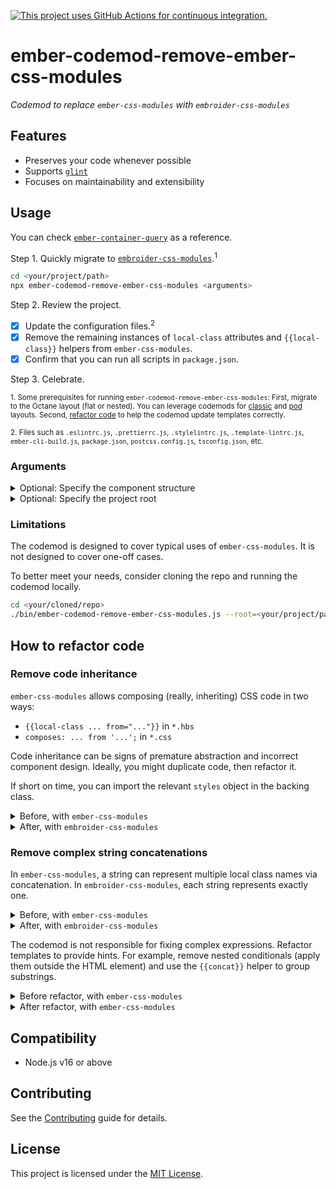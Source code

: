 [![This project uses GitHub Actions for continuous integration.](https://github.com/ijlee2/embroider-css-modules/actions/workflows/ci.yml/badge.svg)](https://github.com/ijlee2/embroider-css-modules/actions/workflows/ci.yml)

# ember-codemod-remove-ember-css-modules

_Codemod to replace `ember-css-modules` with `embroider-css-modules`_


## Features

- Preserves your code whenever possible
- Supports [`glint`](https://typed-ember.gitbook.io/glint/)
- Focuses on maintainability and extensibility


## Usage

You can check [`ember-container-query`](https://github.com/ijlee2/ember-container-query/pull/167) as a reference.

Step 1. Quickly migrate to [`embroider-css-modules`](https://github.com/ijlee2/embroider-css-modules).<sup>1</sup>

```sh
cd <your/project/path>
npx ember-codemod-remove-ember-css-modules <arguments>
```

Step 2. Review the project.

- [x] Update the configuration files.<sup>2</sup>
- [x] Remove the remaining instances of `local-class` attributes and `{{local-class}}` helpers from `ember-css-modules`.
- [x] Confirm that you can run all scripts in `package.json`.

Step 3. Celebrate.

<sup>1. Some prerequisites for running `ember-codemod-remove-ember-css-modules`: First, migrate to the Octane layout (flat or nested). You can leverage codemods for [classic](https://github.com/ember-codemods/ember-component-template-colocation-migrator) and [pod](https://github.com/ijlee2/ember-codemod-pod-to-octane) layouts. Second, [refactor code](#how-to-refactor-code) to help the codemod update templates correctly.</sup>

<sup>2. Files such as `.eslintrc.js`, `.prettierrc.js`, `.stylelintrc.js`, `.template-lintrc.js`, `ember-cli-build.js`, `package.json`, `postcss.config.js`, `tsconfig.json`, etc.</sup>


### Arguments

<details>
<summary>Optional: Specify the component structure</summary>

By default, an Octane project has the flat component structure. Pass `--component-structure` to indicate otherwise.

```sh
npx ember-codemod-remove-ember-css-modules --component-structure="nested"
```

</details>

<details>
<summary>Optional: Specify the project root</summary>

Pass `--root` to run the codemod on a project somewhere else (i.e. not in the current directory).

```sh
npx ember-codemod-remove-ember-css-modules --root=<your/project/path>
```

</details>


### Limitations

The codemod is designed to cover typical uses of `ember-css-modules`. It is not designed to cover one-off cases.

To better meet your needs, consider cloning the repo and running the codemod locally.

```sh
cd <your/cloned/repo>
./bin/ember-codemod-remove-ember-css-modules.js --root=<your/project/path>
```


## How to refactor code

### Remove code inheritance

`ember-css-modules` allows composing (really, inheriting) CSS code in two ways:

- `{{local-class ... from="..."}}` in `*.hbs`
- `composes: ... from '...';` in `*.css`

Code inheritance can be signs of premature abstraction and incorrect component design. Ideally, you might duplicate code, then refactor it.

If short on time, you can import the relevant `styles` object in the backing class.

<details>

<summary>Before, with <code>ember-css-modules</code></summary>

Case 1:

```hbs
{{! app/components/ui/form/textarea.hbs }}
<textarea
  class={{local-class "input" from "app/components/ui/form/input.css"}}
/>
```

Case 2:

```css
/* app/components/ui/form/textarea.css */
.textarea {
  composes: input from "app/components/ui/form/input.css";
}
```

```hbs
{{! app/components/ui/form/textarea.hbs }}
<textarea
  local-class="textarea"
/>
```

</details>

<details>

<summary>After, with <code>embroider-css-modules</code></summary>

```ts
/* app/components/ui/form/textarea.ts */
import Component from '@glimmer/component';

import inputStyles from './input.css';
import styles from './textarea.css';

export default class UiFormTextareaComponent extends Component {
  inputStyles = inputStyles;
  styles = styles;
}
```

```hbs
{{! app/components/ui/form/textarea.hbs }}
<textarea
  class={{this.inputStyles.input}}
/>
```

</details>


### Remove complex string concatenations

In `ember-css-modules`, a string can represent multiple local class names via concatenation. In `embroider-css-modules`, each string represents exactly one.

<details>

<summary>Before, with <code>ember-css-modules</code></summary>

```hbs
{{! app/components/ui/form/textarea.hbs }}
<textarea
  local-class="
    textarea
    {{if (or @isDisabled @isReadOnly) 'is-disabled'}}
  "
/>
```

</details>

<details>

<summary>After, with <code>embroider-css-modules</code></summary>

```hbs
{{! app/components/ui/form/textarea.hbs }}
<textarea
  class={{local-class
    this.styles
    "textarea"
    (if (or @isDisabled @isReadOnly) "is-disabled")
  }}
/>
```

</details>

The codemod is not responsible for fixing complex expressions. Refactor templates to provide hints. For example, remove nested conditionals (apply them outside the HTML element) and use the `{{concat}}` helper to group substrings.

<details>

<summary>Before refactor, with <code>ember-css-modules</code></summary>

```hbs
{{! app/components/ui/form/phone.hbs }}
<input
  local-class="input flag-{{@country}}"
  type="tel"
/>
```

</details>

<details>

<summary>After refactor, with <code>ember-css-modules</code></summary>

```hbs
{{! app/components/ui/form/phone.hbs }}
<input
  local-class="input {{concat 'flag-' @country}}"
  type="tel"
/>
```

</details>


## Compatibility

* Node.js v16 or above


## Contributing

See the [Contributing](../CONTRIBUTING.md) guide for details.


## License

This project is licensed under the [MIT License](LICENSE.md).
